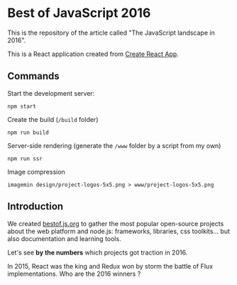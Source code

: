 # Best of JavaScript 2016

This is the repository of the article called "The JavaScript landscape in 2016".

This is a React application created from [Create React App](https://github.com/facebookincubator/create-react-app).

## Commands

Start the development server:

```
npm start
```

Create the build (`/build` folder)

```
npm run build
```

Server-side rendering (generate the `/www` folder by a script from my own)

```
npm run ssr
```

Image compression

```
imagemin design/project-logos-5x5.png > www/project-logos-5x5.png
```


## Introduction

We created [bestof.js.org](http://bestof.js.org/) to gather the most popular open-source projects about the web platform and node.js: frameworks, libraries, css toolkits... but also documentation and learning tools.

Let's see **by the numbers** which projects got traction in 2016.

In 2015, React was the king and Redux won by storm the battle of Flux implementations.
Who are the 2016 winners ?
